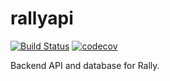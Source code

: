 # rallyapi
[![Build Status](https://travis-ci.com/teamrally/rallyapi.svg?branch=master)](https://travis-ci.com/teamrally/rallyapi)
[![codecov](https://codecov.io/gh/teamrally/rallyapi/branch/master/graph/badge.svg)](https://codecov.io/gh/teamrally/rallyapi)

Backend API and database for Rally.
